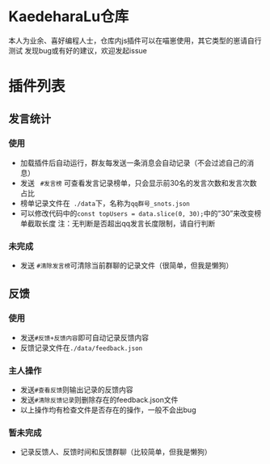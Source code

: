 # KaedeharaLu仓库
本人为业余、喜好编程人士，仓库内js插件可以在喵崽使用，其它类型的崽请自行测试
发现bug或有好的建议，欢迎发起issue

# 插件列表
## 发言统计
### 使用
* 加载插件后自动运行，群友每发送一条消息会自动记录（不会过滤自己的消息）
* 发送 ``` #发言榜``` 可查看发言记录榜单，只会显示前30名的发言次数和发言次数占比
* 榜单记录文件在``` ./data```下，名称为```qq群号_snots.json```
* 可以修改代码中的```const topUsers = data.slice(0, 30);```中的“30”来改变榜单截取长度
注：无判断是否超出qq发言长度限制，请自行判断
### 未完成 
* 发送 ``` #清除发言榜 ```可清除当前群聊的记录文件（很简单，但我是懒狗）

## 反馈
### 使用
* 发送```#反馈+反馈内容```即可自动记录反馈内容
* 反馈记录文件在```./data/feedback.json```
### 主人操作
* 发送```#查看反馈```则输出记录的反馈内容
* 发送```#清除反馈记录```则删除存在的feedback.json文件
* 以上操作均有检查文件是否存在的操作，一般不会出bug
### 暂未完成
* 记录反馈人、反馈时间和反馈群聊（比较简单，但我是懒狗）
